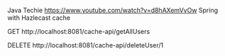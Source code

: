 Java Techie
https://www.youtube.com/watch?v=d8hAXemVvOw
Spring with Hazlecast cache

GET
http://localhost:8081/cache-api/getAllUsers


DELETE
http://localhost:8081/cache-api/deleteUser/1
